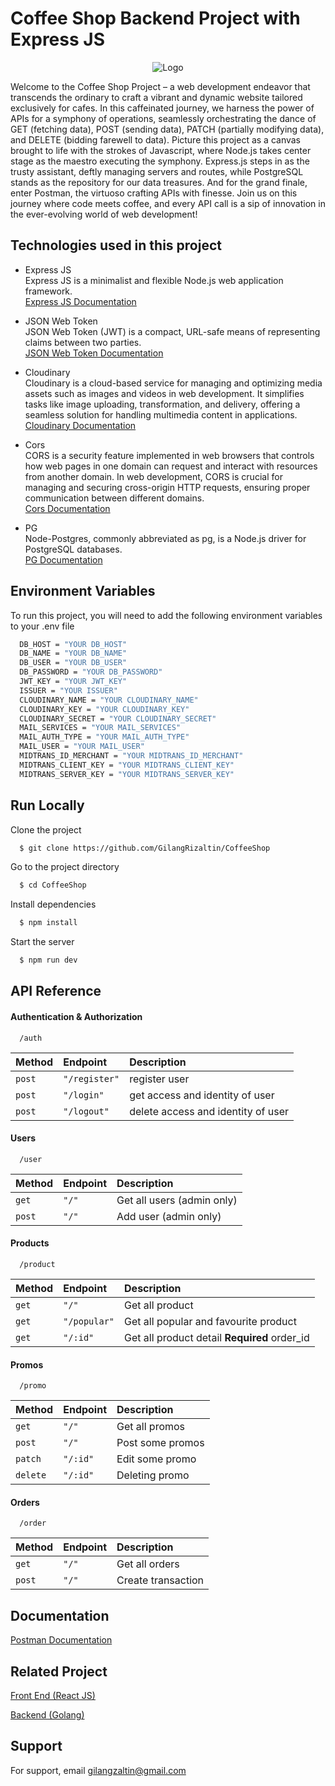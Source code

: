 # Coffee Shop Backend Project with Express JS

<div align="center">
  <img src="https://res.cloudinary.com/doncmmfaa/image/upload/v1705476586/samples/Frame_13_ksk8wi.png" alt="Logo" />
</div>

Welcome to the Coffee Shop Project – a web development endeavor that transcends the ordinary to craft a vibrant and dynamic website tailored exclusively for cafes. In this caffeinated journey, we harness the power of APIs for a symphony of operations, seamlessly orchestrating the dance of GET (fetching data), POST (sending data), PATCH (partially modifying data), and DELETE (bidding farewell to data). Picture this project as a canvas brought to life with the strokes of Javascript, where Node.js takes center stage as the maestro executing the symphony. Express.js steps in as the trusty assistant, deftly managing servers and routes, while PostgreSQL stands as the repository for our data treasures. And for the grand finale, enter Postman, the virtuoso crafting APIs with finesse. Join us on this journey where code meets coffee, and every API call is a sip of innovation in the ever-evolving world of web development!

## Technologies used in this project

- Express JS \
  Express JS is a minimalist and flexible Node.js web application framework. \
  [Express JS Documentation](https://pkg.go.dev/github.com/gin-gonic/gin#section-readme)

- JSON Web Token \
  JSON Web Token (JWT) is a compact, URL-safe means of representing claims between two parties. \
  [JSON Web Token Documentation](https://jwt.io/introduction)

- Cloudinary \
  Cloudinary is a cloud-based service for managing and optimizing media assets such as images and videos in web development. It simplifies tasks like image uploading, transformation, and delivery, offering a seamless solution for handling multimedia content in applications. \
  [Cloudinary Documentation](https://cloudinary.com/documentation)

- Cors \
  CORS is a security feature implemented in web browsers that controls how web pages in one domain can request and interact with resources from another domain. In web development, CORS is crucial for managing and securing cross-origin HTTP requests, ensuring proper communication between different domains. \
  [Cors Documentation](https://developer.mozilla.org/en-US/docs/Web/HTTP/CORS)

- PG \
  Node-Postgres, commonly abbreviated as pg, is a Node.js driver for PostgreSQL databases. \
  [PG Documentation](https://github.com/brianc/node-postgres)

## Environment Variables

To run this project, you will need to add the following environment variables to your .env file

```bash
  DB_HOST = "YOUR DB_HOST"
  DB_NAME = "YOUR DB_NAME"
  DB_USER = "YOUR DB_USER"
  DB_PASSWORD = "YOUR DB_PASSWORD"
  JWT_KEY = "YOUR JWT_KEY"
  ISSUER = "YOUR ISSUER"
  CLOUDINARY_NAME = "YOUR CLOUDINARY_NAME"
  CLOUDINARY_KEY = "YOUR CLOUDINARY_KEY"
  CLOUDINARY_SECRET = "YOUR CLOUDINARY_SECRET"
  MAIL_SERVICES = "YOUR MAIL_SERVICES"
  MAIL_AUTH_TYPE = "YOUR MAIL_AUTH_TYPE"
  MAIL_USER = "YOUR MAIL_USER"
  MIDTRANS_ID_MERCHANT = "YOUR MIDTRANS_ID_MERCHANT"
  MIDTRANS_CLIENT_KEY = "YOUR MIDTRANS_CLIENT_KEY"
  MIDTRANS_SERVER_KEY = "YOUR MIDTRANS_SERVER_KEY"
```

## Run Locally

Clone the project

```bash
  $ git clone https://github.com/GilangRizaltin/CoffeeShop
```

Go to the project directory

```bash
  $ cd CoffeeShop
```

Install dependencies

```bash
  $ npm install
```

Start the server

```bash
  $ npm run dev
```

## API Reference

#### Authentication & Authorization

```http
  /auth
```

| Method | Endpoint      | Description                        |
| :----- | :------------ | :--------------------------------- |
| `post` | `"/register"` | register user                      |
| `post` | `"/login"`    | get access and identity of user    |
| `post` | `"/logout"`   | delete access and identity of user |

#### Users

```http
  /user
```

| Method | Endpoint | Description                |
| :----- | :------- | :------------------------- |
| `get`  | `"/"`    | Get all users (admin only) |
| `post` | `"/"`    | Add user (admin only)      |

#### Products

```http
  /product
```

| Method | Endpoint     | Description                                  |
| :----- | :----------- | :------------------------------------------- |
| `get`  | `"/"`        | Get all product                              |
| `get`  | `"/popular"` | Get all popular and favourite product        |
| `get`  | `"/:id"`     | Get all product detail **Required** order_id |

#### Promos

```http
  /promo
```

| Method   | Endpoint | Description      |
| :------- | :------- | :--------------- |
| `get`    | `"/"`    | Get all promos   |
| `post`   | `"/"`    | Post some promos |
| `patch`  | `"/:id"` | Edit some promo  |
| `delete` | `"/:id"` | Deleting promo   |

#### Orders

```http
  /order
```

| Method | Endpoint | Description        |
| :----- | :------- | :----------------- |
| `get`  | `"/"`    | Get all orders     |
| `post` | `"/"`    | Create transaction |

## Documentation

[Postman Documentation](https://documenter.getpostman.com/view/29696636/2s9YC8vAtB)

## Related Project

[Front End (React JS)](https://github.com/GilangRizaltin/Coffee-Shop-React)

[Backend (Golang)](https://github.com/GilangRizaltin/backend-golang)

## Support

For support, email gilangzaltin@gmail.com

